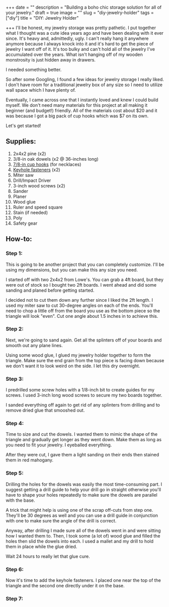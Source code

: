 +++
date = ""
description = "Building a boho chic storage solution for all of your jewelry."
draft = true
image = ""
slug = "diy-jewelry-holder"
tags = ["diy"]
title = "DIY: Jewelry Holder"

+++
I'll be honest, my jewelry storage was pretty pathetic. I put together what I thought was a cute idea years ago and have been dealing with it ever since. It's heavy and, admittedly, ugly. I can't really hang it anywhere anymore because I always knock into it and it's hard to get the piece of jewelry I want off of it. It's too bulky and can't hold all of the jewelry I've accumulated over the years. What isn't hanging off of my wooden monstrosity is just hidden away in drawers.

I needed something better.

So after some Googling, I found a few ideas for jewelry storage I really liked. I don't have room for a traditional jewelry box of any size so I need to utilize wall space which I have plenty of.

Eventually, I came across one that I instantly loved and knew I could build myself. We don't need many materials for this project at all making it beginner (and budget!) friendly. All of the materials cost about $20 and it was because I got a big pack of cup hooks which was $7 on its own.

Let's get started!

## Supplies:

 1. 2x4x2 pine (x2)
 2. 3/8-in oak dowels (x2 @ 36-inches long)
 3. [7/8-in cup hooks](https://amzn.to/3Iu8Gv1) (for necklaces)
 4. [Keyhole fasteners](https://amzn.to/3k0qSDd) (x2)
 5. Miter saw
 6. Drill/Impact Driver
 7. 3-inch wood screws (x2)
 8. Sander
 9. Planer
10. Wood glue
11. Ruler and speed square
12. Stain (if needed)
13. Poly
14. Safety gear

## How-to:

### Step 1:

This is going to be another project that you can completely customize. I'll be using my dimensions, but you can make this any size you need.

I started off with two 2x4x2 from Lowe's. You can grab a 4ft board, but they were out of stock so I bought two 2ft boards. I went ahead and did some sanding and planed before getting started.

I decided not to cut them down any further since I liked the 2ft length. I used my miter saw to cut 30-degree angles on each of the ends. You'll need to chop a little off from the board you use as the bottom piece so the triangle will look "even". Cut one angle about 1.5 inches in to achieve this.

### Step 2:

Next, we're going to sand again. Get all the splinters off of your boards and smooth out any plane lines.

Using some wood glue, I glued my jewelry holder together to form the triangle. Make sure the end grain from the top piece is facing down because we don't want it to look weird on the side. I let this dry overnight.

### Step 3:

I predrilled some screw holes with a 1/8-inch bit to create guides for my screws. I used 3-inch long wood screws to secure my two boards together.

I sanded everything off again to get rid of any splinters from drilling and to remove dried glue that smooshed out.

### Step 4:

Time to size and cut the dowels. I wanted them to mimic the shape of the triangle and gradually get longer as they went down. Make them as long as you need to fit your jewelry. I eyeballed everything.

After they were cut, I gave them a light sanding on their ends then stained them in red mahogany.

### Step 5:

Drilling the holes for the dowels was easily the most time-consuming part. I suggest getting a drill guide to help your drill go in straight otherwise you'll have to shape your holes repeatedly to make sure the dowels are parallel with the base.

A trick that might help is using one of the scrap off-cuts from step one. They'll be 30 degrees as well and you can use a drill guide in conjunction with one to make sure the angle of the drill is correct.

Anyway, after drilling I made sure all of the dowels went in and were sitting how I wanted them to. Then, I took some (a lot of) wood glue and filled the holes then slid the dowels into each. I used a mallet and my drill to hold them in place while the glue dried.

Wait 24 hours to really let that glue cure.

### Step 6:

Now it's time to add the keyhole fasteners. I placed one near the top of the triangle and the second one directly under it on the base.

### Step 7: